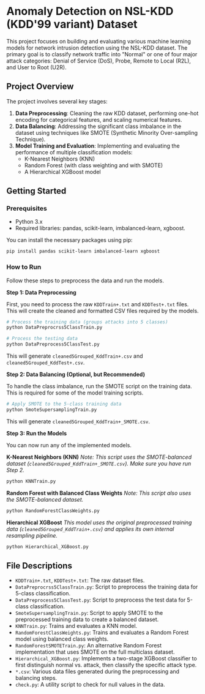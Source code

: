 # Anomaly Detection on NSL-KDD (KDD'99 variant) Dataset

This project focuses on building and evaluating various machine learning models for network intrusion detection using the NSL-KDD dataset. The primary goal is to classify network traffic into "Normal" or one of four major attack categories: Denial of Service (DoS), Probe, Remote to Local (R2L), and User to Root (U2R).

## Project Overview

The project involves several key stages:
1.  **Data Preprocessing**: Cleaning the raw KDD dataset, performing one-hot encoding for categorical features, and scaling numerical features.
2.  **Data Balancing**: Addressing the significant class imbalance in the dataset using techniques like SMOTE (Synthetic Minority Over-sampling Technique).
3.  **Model Training and Evaluation**: Implementing and evaluating the performance of multiple classification models:
    *   K-Nearest Neighbors (KNN)
    *   Random Forest (with class weighting and with SMOTE)
    *   A Hierarchical XGBoost model

## Getting Started

### Prerequisites

- Python 3.x
- Required libraries: pandas, scikit-learn, imbalanced-learn, xgboost.

You can install the necessary packages using pip:
```bash
pip install pandas scikit-learn imbalanced-learn xgboost
```

### How to Run

Follow these steps to preprocess the data and run the models.

**Step 1: Data Preprocessing**

First, you need to process the raw `KDDTrain+.txt` and `KDDTest+.txt` files. This will create the cleaned and formatted CSV files required by the models.

```bash
# Process the training data (groups attacks into 5 classes)
python DataPreprocrss5ClassTrain.py

# Process the testing data
python DataPreprocess5ClassTest.py
```
This will generate `cleaned5Grouped_KddTrain+.csv` and `cleaned5Grouped_KddTest+.csv`.

**Step 2: Data Balancing (Optional, but Recommended)**

To handle the class imbalance, run the SMOTE script on the training data. This is required for some of the model training scripts.

```bash
# Apply SMOTE to the 5-class training data
python SmoteSupersamplingTrain.py
```
This will generate `cleaned5Grouped_KddTrain+_SMOTE.csv`.

**Step 3: Run the Models**

You can now run any of the implemented models.

**K-Nearest Neighbors (KNN)**
*Note: This script uses the SMOTE-balanced dataset (`cleaned5Grouped_KddTrain+_SMOTE.csv`). Make sure you have run Step 2.*
```bash
python KNNTrain.py
```

**Random Forest with Balanced Class Weights**
*Note: This script also uses the SMOTE-balanced dataset.*
```bash
python RandomForestClassWeights.py
```

**Hierarchical XGBoost**
*This model uses the original preprocessed training data (`cleaned5Grouped_KddTrain+.csv`) and applies its own internal resampling pipeline.*
```bash
python Hierarchical_XGBoost.py
```

## File Descriptions

- `KDDTrain+.txt`, `KDDTest+.txt`: The raw dataset files.
- `DataPreprocrss5ClassTrain.py`: Script to preprocess the training data for 5-class classification.
- `DataPreprocess5ClassTest.py`: Script to preprocess the test data for 5-class classification.
- `SmoteSupersamplingTrain.py`: Script to apply SMOTE to the preprocessed training data to create a balanced dataset.
- `KNNTrain.py`: Trains and evaluates a KNN model.
- `RandomForestClassWeights.py`: Trains and evaluates a Random Forest model using balanced class weights.
- `RandomForestSMOTETrain.py`: An alternative Random Forest implementation that uses SMOTE on the full multiclass dataset.
- `Hierarchical_XGBoost.py`: Implements a two-stage XGBoost classifier to first distinguish normal vs. attack, then classify the specific attack type.
- `*.csv`: Various data files generated during the preprocessing and balancing steps.
- `check.py`: A utility script to check for null values in the data.
